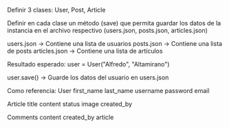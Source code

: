 Definir 3 clases: User, Post, Article

Definir en cada clase un método (save) que permita guardar los datos de la instancia en el archivo respectivo (users.json, posts.json, articles.json)

users.json -> Contiene una lista de usuarios
posts.json -> Contiene una lista de posts
articles.json -> Contiene una lista de artículos

Resultado esperado:
user = User("Alfredo", "Altamirano")

user.save() -> Guarde los datos del usuario en users.json

Como referencia:
User
    first_name
    last_name
    username
    password
    email
    
Article
    title
    content
    status
    image
    created_by
    
Comments
    content
    created_by
    article